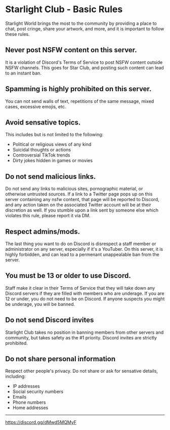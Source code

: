 # Starlight Club - Basic Rules
Starlight World brings the most to the community by providing a place to chat, post cringe, share your artwork, and more, and it is important to follow these rules.

## Never post NSFW content on this server.
It is a violation of Discord's Terms of Service to post NSFW content outside NSFW channels. This goes for Star Club, and posting such content can lead to an instant ban.

## Spamming is highly prohibited on this server.
You can not send walls of text, repetitions of the same message, mixed cases, excessive emojis, etc.

## Avoid sensative topics.
This includes but is not limited to the following:
- Political or religious views of any kind
- Suicidal thoughts or actions
- Controversial TikTok trends
- Dirty jokes hidden in games or movies

## Do not send malicious links.
Do not send any links to malicious sites, pornographic material, or otherwise untrusted sources. If a link to a Twitter page pops up on this server containing any nsfw content, that page will be reported to Discord, and any action taken on the associated Twitter account will be at their discretion as well. If you stumble upon a link sent by someone else which violates this rule, please report it via DM.

## Respect admins/mods.
The last thing you want to do on Discord is disrespect a staff member or administrator on any server, especially if it's a YouTuber. On this server, it is highly forbidden, and can lead to a permenant unappealable ban from the server.

## You must be 13 or older to use Discord.
Staff make it clear in their Terms of Service that they will take down any Discord servers if they are filled with members who are underage. If you are 12 or under, you do not need to be on Discord. If anyone suspects you might be underage, you will be banned.

## Do not send Discord invites
Starlight Club takes no position in banning members from other servers and community, but takes safety as the \#1 priority. Discord invites are strictly prohibited.

## Do not share personal information
Respect other people's privacy. Do not share or ask for sensative details, including:
- IP addresses
- Social security numbers
- Emails
- Phone numbers
- Home addresses

---

https://discord.gg/dMwd5MQMyF
